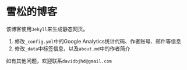 
# 雪松的博客

该博客使用`Jekyll`来生成静态网页。

1. 修改`_config.yml`中的Google Analytics统计代码、作者账号、邮件等信息
2. 修改`_data`中标签信息，以及`about.md`中的作者简介

如有其他问题，欢迎联系`davidbjhd@gmail.com`
